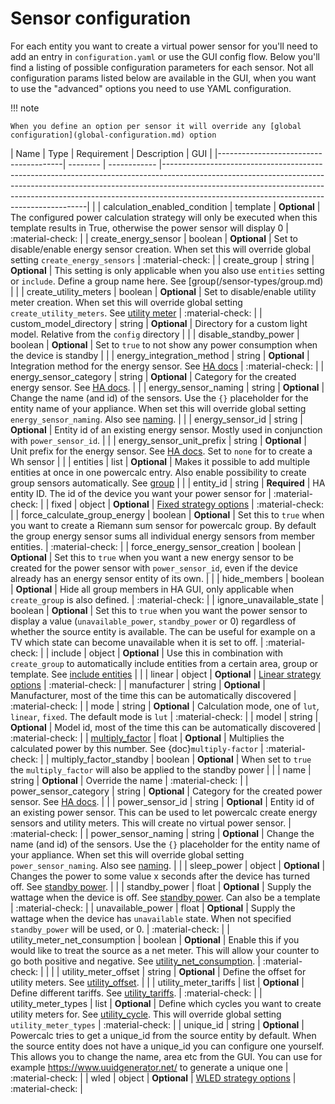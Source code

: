 # Sensor configuration

For each entity you want to create a virtual power sensor for you'll need to add an entry in `configuration.yaml` or use the GUI config flow.
Below you'll find a listing of possible configuration parameters for each sensor.
Not all configuration params listed below are available in the GUI, when you want to use the "advanced" options you need to use YAML configuration.

!!! note

    When you define an option per sensor it will override any [global configuration](global-configuration.md) option

| Name                                  | Type     | Requirement  | Description                                                                                                                                                                                                                                                                                         | GUI |
|---------------------------------------| -------- | ------------ |-----------------------------------------------------------------------------------------------------------------------------------------------------------------------------------------------------------------------------------------------------------------------------------------------------|  |
| calculation_enabled_condition         | template | **Optional** | The configured power calculation strategy will only be executed when this template results in True, otherwise the power sensor will display 0                                                                                                                                                       | :material-check: |
| create_energy_sensor                  | boolean  | **Optional** | Set to disable/enable energy sensor creation. When set this will override global setting `create_energy_sensors`                                                                                                                                                                                    | :material-check: |
| create_group                          | string   | **Optional** | This setting is only applicable when you also use `entities` setting or `include`. Define a group name here. See [group(/sensor-types/group.md)                                                                                                                                                     |  |
| create_utility_meters                 | boolean  | **Optional** | Set to disable/enable utility meter creation. When set this will override global setting `create_utility_meters`. See [utility meter](../sensor-types/utility-meter.md)                                                                                                                             | :material-check: |
| custom_model_directory                | string   | **Optional** | Directory for a custom light model. Relative from the `config` directory                                                                                                                                                                                                                            |  |
| disable_standby_power                 | boolean  | **Optional** | Set to `true` to not show any power consumption when the device is standby                                                                                                                                                                                                                          |  |
| energy_integration_method             | string   | **Optional** | Integration method for the energy sensor. See [HA docs](https://www.home-assistant.io/integrations/integration/#method)                                                                                                                                                                             | :material-check: |
| energy_sensor_category                | string   | **Optional** | Category for the created energy sensor. See [HA docs](https://developers.home-assistant.io/docs/core/entity/#generic-properties).                                                                                                                                                                   |  |
| energy_sensor_naming                  | string   | **Optional** | Change the name (and id) of the sensors. Use the `{}` placeholder for the entity name of your appliance. When set this will override global setting `energy_sensor_naming`. Also see [naming](../misc/naming.md).                                                                                   |  |
| energy_sensor_id                      | string   | **Optional** | Entity id of an existing energy sensor. Mostly used in conjunction with `power_sensor_id`.                                                                                                                                                                                                          |  |
| energy_sensor_unit_prefix             | string   | **Optional** | Unit prefix for the energy sensor. See [HA docs](https://www.home-assistant.io/integrations/integration/#unit_prefix). Set to `none` for to create a Wh sensor                                                                                                                                      |  |
| entities                              | list     | **Optional** | Makes it possible to add multiple entities at once in one powercalc entry. Also enable possibility to create group sensors automatically. See [group](../sensor-types/group/custom.md)                                                                                                              |  |
| entity_id                             | string   | **Required** | HA entity ID. The id of the device you want your power sensor for                                                                                                                                                                                                                                   | :material-check: |
| fixed                                 | object   | **Optional** | [Fixed strategy options](../strategies/fixed.md)                                                                                                                                                                                                                                                    | :material-check: |
| force_calculate_group_energy          | boolean  | **Optional** | Set this to `true` when you want to create a Riemann sum sensor for powercalc group. By default the group energy sensor sums all individual energy sensors from member entities.                                                                                                                    | :material-check: |
| force_energy_sensor_creation          | boolean  | **Optional** | Set this to `true` when you want a new energy sensor to be created for the power sensor with `power_sensor_id`, even if the device already has an energy sensor entity of its own.                                                                                                                  |  |
| hide_members                          | boolean  | **Optional** | Hide all group members in HA GUI, only applicable when `create_group` is also defined.                                                                                                                                                                                                              | :material-check: |
| ignore_unavailable_state              | boolean  | **Optional** | Set this to `true` when you want the power sensor to display a value (`unavailable_power`, `standby_power` or 0) regardless of whether the source entity is available. The can be useful for example on a TV which state can become unavailable when it is set to off.                              | :material-check: |
| include                               | object   | **Optional** | Use this in combination with `create_group` to automatically include entities from a certain area, group or template. See [include entities](../sensor-types/group/include-entities.md)                                                                                                             |  |
| linear                                | object   | **Optional** | [Linear strategy options](../strategies/linear.md)                                                                                                                                                                                                                                                  | :material-check: |
| manufacturer                          | string   | **Optional** | Manufacturer, most of the time this can be automatically discovered                                                                                                                                                                                                                                 | :material-check: |
| mode                                  | string   | **Optional** | Calculation mode, one of `lut`, `linear`, `fixed`. The default mode is `lut`                                                                                                                                                                                                                        | :material-check: |
| model                                 | string   | **Optional** | Model id, most of the time this can be automatically discovered                                                                                                                                                                                                                                     | :material-check: |
| [multiply_factor](multiply-factor.md) | float    | **Optional** | Multiplies the calculated power by this number. See {doc}`multiply-factor`                                                                                                                                                                                                                          | :material-check: |
| multiply_factor_standby               | boolean  | **Optional** | When set to `true` the `multiply_factor` will also be applied to the standby power                                                                                                                                                                                                                  |  |
| name                                  | string   | **Optional** | Override the name                                                                                                                                                                                                                                                                                   | :material-check: |
| power_sensor_category                 | string   | **Optional** | Category for the created power sensor. See [HA docs](https://developers.home-assistant.io/docs/core/entity/#generic-properties).                                                                                                                                                                    |  |
| power_sensor_id                       | string   | **Optional** | Entity id of an existing power sensor. This can be used to let powercalc create energy sensors and utility meters. This will create no virtual power sensor.                                                                                                                                        | :material-check: |
| power_sensor_naming                   | string   | **Optional** | Change the name (and id) of the sensors. Use the `{}` placeholder for the entity name of your appliance. When set this will override global setting `power_sensor_naming`. Also see [naming](../misc/naming.md).                                                                                    |  |
| sleep_power                           | object   | **Optional** | Changes the power to some value x seconds after the device has turned off. See [standby power](standby-power.md).                                                                                                                                                                                   |  |
| standby_power                         | float    | **Optional** | Supply the wattage when the device is off. See [standby power](standby-power.md). Can also be a template                                                                                                                                                                                            | :material-check: |
| unavailable_power                     | float    | **Optional** | Supply the wattage when the device has `unavailable` state. When not specified `standby_power` will be used, or 0.                                                                                                                                                                                  | :material-check: |
| utility_meter_net_consumption         | boolean  | **Optional** | Enable this if you would like to treat the source as a net meter. This will allow your counter to go both positive and negative. See [utility_net_consumption].                                                                                                                                     | :material-check: |                                                                                                    |  |
| utility_meter_offset                  | string   | **Optional** | Define the offset for utility meters. See [utility_offset].                                                                                                                                                                                                                                         |  |
| utility_meter_tariffs                 | list     | **Optional** | Define different tariffs. See [utility_tariffs].                                                                                                                                                                                                                                                    | :material-check: |
| utility_meter_types                   | list     | **Optional** | Define which cycles you want to create utility meters for. See [utility_cycle]. This will override global setting `utility_meter_types`                                                                                                                                                             | :material-check: |
| unique_id                             | string   | **Optional** | Powercalc tries to get a unique_id from the source entity by default. When the source entity does not have a unique_id you can configure one yourself. This allows you to change the name, area etc from the GUI. You can use for example <https://www.uuidgenerator.net/> to generate a unique one | :material-check: |
| wled                                  | object   | **Optional** | [WLED strategy options](../strategies/wled.md)                                                                                                                                                                                                                                                      | :material-check: |

[utility_cycle]: https://www.home-assistant.io/integrations/utility_meter/#cycle
[utility_net_consumption]: https://www.home-assistant.io/integrations/utility_meter/#net_consumption
[utility_offset]: https://www.home-assistant.io/integrations/utility_meter/#offset
[utility_tariffs]: https://www.home-assistant.io/integrations/utility_meter/#tariffs

